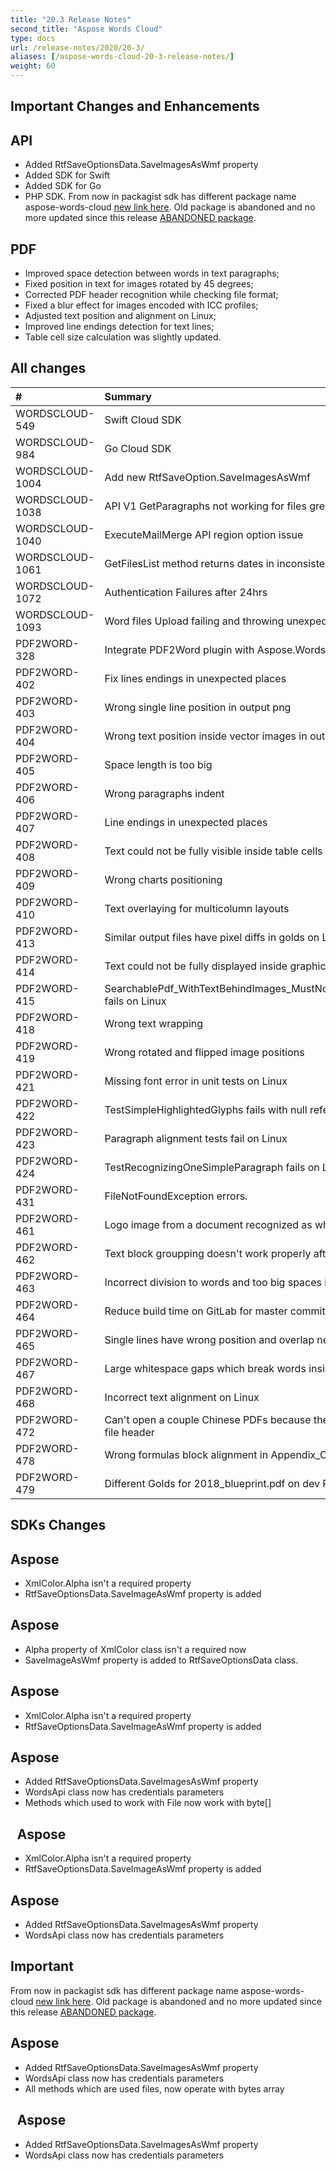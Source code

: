 ```yaml
---
title: "20.3 Release Notes"
second_title: "Aspose Words Cloud"
type: docs
url: /release-notes/2020/20-3/
aliases: [/aspose-words-cloud-20-3-release-notes/]
weight: 60
---
```


## Important Changes and Enhancements

## API

- Added RtfSaveOptionsData.SaveImagesAsWmf property
- Added SDK for Swift
- Added SDK for Go
- PHP SDK. From now in packagist sdk has different package name aspose-words-cloud [new link here](https://packagist.org/packages/aspose-cloud/aspose-words-cloud).
  Old package is abandoned and no more updated since this release [ABANDONED package](https://packagist.org/packages/aspose/words-sdk-php).

## PDF

- Improved space detection between words in text paragraphs;
- Fixed position in text for images rotated by 45 degrees;
- Corrected PDF header recognition while checking file format;
- Fixed a blur effect for images encoded with ICC profiles;
- Adjusted text position and alignment on Linux;
- Improved line endings detection for text lines;
- Table cell size calculation was slightly updated.

## All changes

|#|Summary|Category|
| :- | :- | :- |
|WORDSCLOUD-549|Swift Cloud SDK |Feature|
|WORDSCLOUD-984|Go Cloud SDK |Feature|
|WORDSCLOUD-1004|Add new RtfSaveOption.SaveImagesAsWmf |Feature|
|WORDSCLOUD-1038|API V1 GetParagraphs not working for files greater than 5mb |Bug|
|WORDSCLOUD-1040|ExecuteMailMerge API region option issue |Bug|
|WORDSCLOUD-1061|GetFilesList method returns dates in inconsistent format |Bug|
|WORDSCLOUD-1072|Authentication Failures after 24hrs |Bug|
|WORDSCLOUD-1093 |Word files Upload failing and throwing unexpected error |Bug|
|PDF2WORD-328 |Integrate PDF2Word plugin with Aspose.Words package |Feature|
|PDF2WORD-402 |Fix lines endings in unexpected places |Task|
|PDF2WORD-403 |Wrong single line position in output png|Bug|
|PDF2WORD-404|Wrong text position inside vector images in output png on Linux|Bug|
|PDF2WORD-405 |Space length is too big |Bug|
|PDF2WORD-406 |Wrong paragraphs indent|Bug|
|PDF2WORD-407 |Line endings in unexpected places |Bug|
|PDF2WORD-408 |Text could not be fully visible inside table cells |Bug|
|PDF2WORD-409 |Wrong charts positioning |Bug|
|PDF2WORD-410 |Text overlaying for multicolumn layouts |Bug|
|PDF2WORD-413|Similar output files have pixel diffs in golds on Linux |Bug|
|PDF2WORD-414 |Text could not be fully displayed inside graphical elements on Linux |Bug|
|PDF2WORD-415 |SearchablePdf_WithTextBehindImages_MustNotHaveDuplicatedText fails on Linux |Bug|
|PDF2WORD-418 |Wrong text wrapping |Bug|
|PDF2WORD-419 |Wrong rotated and flipped image positions |Bug |
|PDF2WORD-421 |Missing font error in unit tests on Linux |Bug|
|PDF2WORD-422 |TestSimpleHighlightedGlyphs fails with null reference exception |Bug|
|PDF2WORD-423 |Paragraph alignment tests fail on Linux |Bug|
|PDF2WORD-424 |TestRecognizingOneSimpleParagraph fails on Linux |Bug|
|PDF2WORD-431 |FileNotFoundException errors. |Bug|
|PDF2WORD-461|Logo image from a document recognized as white noise|Bug|
|PDF2WORD-462 |Text block groupping doesn't work properly after font replacement |Bug|
|PDF2WORD-463 |Incorrect division to words and too big spaces in the text strings |Bug|
|PDF2WORD-464 |Reduce build time on GitLab for master commits |Task|
|PDF2WORD-465 |Single lines have wrong position and overlap nearby text |Bug|
|PDF2WORD-467 |Large whitespace gaps which break words inside of text flow. |Bug|
|PDF2WORD-468 |Incorrect text alignment on Linux |Bug|
|PDF2WORD-472 |Can't open a couple Chinese PDFs because they have unexpected file header |Bug |
|PDF2WORD-478 |Wrong formulas block alignment in Appendix_C_CITables docx |Bug|
|PDF2WORD-479 |Different Golds for 2018_blueprint.pdf on dev PCs and GitLab |Bug|

## SDKs Changes

## Aspose

- XmlColor.Alpha isn't a required property
- RtfSaveOptionsData.SaveImageAsWmf property is added

## Aspose

- Alpha property of XmlColor class isn't a required now
- SaveImageAsWmf property is added to RtfSaveOptionsData class.

## Aspose

- XmlColor.Alpha isn't a required property
- RtfSaveOptionsData.SaveImageAsWmf property is added

## Aspose

- Added RtfSaveOptionsData.SaveImagesAsWmf property
- WordsApi class now has credentials parameters
- Methods which used to work with File now work with byte[]

## ` `Aspose

- XmlColor.Alpha isn't a required property
- RtfSaveOptionsData.SaveImageAsWmf property is added

## Aspose

- Added RtfSaveOptionsData.SaveImagesAsWmf property
- WordsApi class now has credentials parameters

## Important

From now in packagist sdk has different package name aspose-words-cloud [new link here](https://packagist.org/packages/aspose-cloud/aspose-words-cloud).
Old package is abandoned and no more updated since this release [ABANDONED package](https://packagist.org/packages/aspose/words-sdk-php).

## Aspose

- Added RtfSaveOptionsData.SaveImagesAsWmf property
- WordsApi class now has credentials parameters
- All methods which are used files, now operate with bytes array

## ` `Aspose

- Added RtfSaveOptionsData.SaveImagesAsWmf property
- WordsApi class now has credentials parameters

